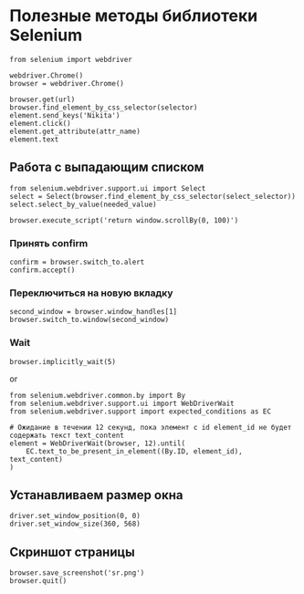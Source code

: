 # Полезные методы библиотеки Selenium

    from selenium import webdriver

    webdriver.Chrome()
    browser = webdriver.Chrome()

    browser.get(url)
    browser.find_element_by_css_selector(selector)
    element.send_keys('Nikita')
    element.click()
    element.get_attribute(attr_name)
    element.text

## Работа с выпадающим списком

    from selenium.webdriver.support.ui import Select
    select = Select(browser.find_element_by_css_selector(select_selector))
    select.select_by_value(needed_value)

    browser.execute_script('return window.scrollBy(0, 100)')

### Принять confirm

    confirm = browser.switch_to.alert
    confirm.accept()

### Переключиться на новую вкладку

    second_window = browser.window_handles[1]
    browser.switch_to.window(second_window)

### Wait

    browser.implicitly_wait(5)

or

    from selenium.webdriver.common.by import By
    from selenium.webdriver.support.ui import WebDriverWait
    from selenium.webdriver.support import expected_conditions as EC

    # Ожидание в течении 12 секунд, пока элемент с id element_id не будет содержать текст text_content
    element = WebDriverWait(browser, 12).until(
        EC.text_to_be_present_in_element((By.ID, element_id), text_content)
    )

## Устанавливаем размер окна

    driver.set_window_position(0, 0)
    driver.set_window_size(360, 568)

## Скриншот страницы

    browser.save_screenshot('sr.png')
    browser.quit()

